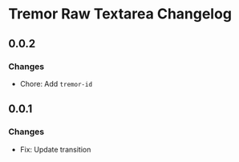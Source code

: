 # Tremor Raw Textarea Changelog

## 0.0.2

### Changes

- Chore: Add `tremor-id`

## 0.0.1

### Changes

- Fix: Update transition
